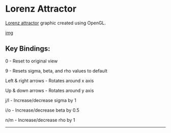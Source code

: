 # Lorenz Attractor

[Lorenz attractor](https://en.wikipedia.org/wiki/Lorenz_system) graphic created using OpenGL.

[img](lorenz.gif)

Key Bindings:
-------------
  0     - 		Reset to original view
  
  9     - 		Resets sigma, beta, and rho values to default
  
  Left & right arrows -  Rotates around x axis
  
  Up & down arrows  - 	Rotates around y axis
  
  j/l   - 		Increase/decrease sigma by 1
  
  i/o   - 		Increase/decrease beta by 0.5
  
  n/m   - 		Increase/decrease rho by 1

-------------
